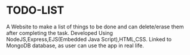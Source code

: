# TODO-LIST
A Website to make a list of things to be done and can delete/erase them after completing the task. Developed Using NodeJS,Express,EJS(Embedded Java Script),HTML,CSS. Linked to MongoDB database, as user can use the app in real life.
